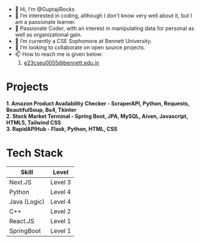 - 👋 Hi, I’m @GuptajiRocks
- 👀 I’m interested in coding, although I don't know very well about it, but I am a passionate learner.
- 👀 Passionate Coder, with an interest in manipulating data for personal as well as organizational gain.
- 🌱 I’m currently a CSE Sophomore at Bennett University.
- 💞️ I’m looking to collaborate on open source projects.
- 📫 How to reach me is given below:
    1. e23cseu0055@bennett.edu.in

# Projects
<b>1. Amazon Product Availability Checker - ScraperAPI, Python, Requests, BeautifulSoup, Bs4, Tkinter</b>
<br>
<b>2. Stock Market Terminal - Spring Boot, JPA, MySQL, Aiven, Javascript, HTML5, Tailwind CSS</b>
<br>
<b>3. RapidAPIHub - Flask, Python, HTML, CSS</b>

# Tech Stack

| Skill | Level |
|---|---|
|Next.JS| Level 3 |
|Python| Level 4 |
|Java (Logic)| Level 4 |
|C++| Level 2 |
|React.JS| Level 1 |
|SpringBoot| Level 1 |



<!---
GuptajiRocks/GuptajiRocks is a ✨ special ✨ repository because its `README.md` (this file) appears on your GitHub profile.
